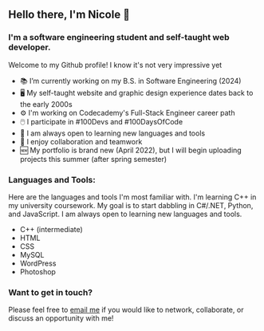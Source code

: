 ## Hello there, I'm Nicole 👋

### I'm a software engineering student and self-taught web developer.
Welcome to my Github profile! I know it's not very impressive yet

- 📚 I’m currently working on my B.S. in Software Engineering (2024)
- 🖥️ My self-taught website and graphic design experience dates back to the early 2000s
- ⚙️ I'm working on Codecademy's Full-Stack Engineer career path
- 🖱️ I participate in #100Devs and #100DaysOfCode
- 🧰 I am always open to learning new languages and tools
- 💬 I enjoy collaboration and teamwork
- 🆕 My portfolio is brand new (April 2022), but I will begin uploading projects this summer (after spring semester)


### Languages and Tools:
Here are the languages and tools I'm most familiar with. I'm learning C++ in my university coursework. My goal is to start dabbling in C#/.NET, Python, and JavaScript. I am always open to learning new languages and tools.

- C++ (intermediate)
- HTML
- CSS
- MySQL
- WordPress
- Photoshop


### Want to get in touch?
Please feel free to [email me](mailto:nicolecarman90@outlook.com) if you would like to network, collaborate, or discuss an opportunity with me!
